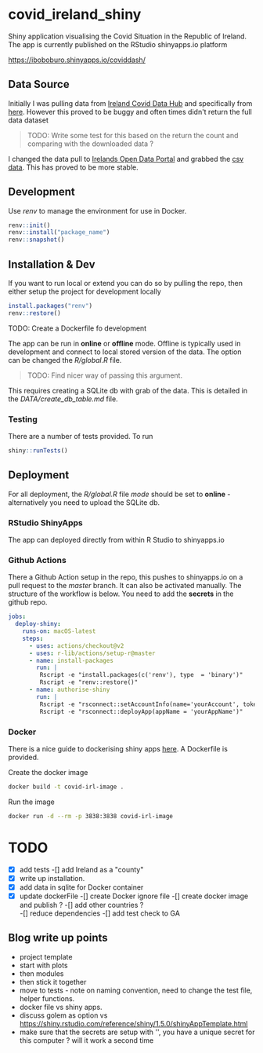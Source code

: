 # covid_ireland_shiny

Shiny application visualising the Covid Situation in the Republic of Ireland. The app is currently published on the RStudio shinyapps.io platform 

https://iboboburo.shinyapps.io/coviddash/

## Data Source

Initially I was pulling data from [Ireland Covid Data Hub](https://covid19ireland-geohive.hub.arcgis.com/) and specifically from [here](https://opendata.arcgis.com/datasets/d9be85b30d7748b5b7c09450b8aede63_0.csv). However this proved to be buggy and often times didn't return the full data dataset 

>TODO: Write some test for this based on the return the count and comparing with the downloaded data ? 

I changed the data pull to [Irelands Open Data Portal](https://data.gov.ie/) and grabbed the [csv data](https://opendata-geohive.hub.arcgis.com/datasets/d9be85b30d7748b5b7c09450b8aede63_0.csv?outSR=%7B%22latestWkid%22%3A3857%2C%22wkid%22%3A102100%7D). This has proved to be more stable. 

## Development

Use _renv_ to manage the environment for use in Docker. 

```r
renv::init()
renv::install("package_name")
renv::snapshot()
```


## Installation & Dev

If you want to run local or extend you can do so by pulling the repo, then either setup the project for development locally

```r
install.packages("renv")
renv::restore()
```

TODO: Create a Dockerfile fo development

The app can be run in **online** or **offline** mode. Offline is typically used in development and connect to local stored version of the data. The option can be changed the *R/global.R* file. 

>TODO: Find nicer way of passing this argument. 

This requires creating a SQLite db with grab of the data. This is detailed in the *DATA/create_db_table.md* file. 

### Testing 

There are a number of tests provided. To run 

```r
shiny::runTests()
```

## Deployment 

For all deployment, the *R/global.R* file *mode* should be set to **online** - alternatively you need to upload the SQLite db. 

### RStudio ShinyApps

The app can deployed directly from within R Studio to shinyapps.io

### Github Actions

There a Github Action setup in the repo, this pushes to shinyapps.io on a pull request to the *master* branch. It can also be activated manually. The structure of the workflow is below. You need to add the **secrets** in the github repo. 

```yaml
jobs:
  deploy-shiny:
    runs-on: macOS-latest
    steps:
      - uses: actions/checkout@v2
      - uses: r-lib/actions/setup-r@master
      - name: install-packages
        run: |
         Rscript -e "install.packages(c('renv'), type  = 'binary')"
         Rscript -e "renv::restore()"
      - name: authorise-shiny
        run: |
         Rscript -e "rsconnect::setAccountInfo(name='yourAccount', token=${{secrets.SHINYAPPS_TOKEN}}, secret=${{secrets.SHINYAPPS_SECRET}})"
         Rscript -e "rsconnect::deployApp(appName = 'yourAppName')"
```

### Docker

There is a nice guide to dockerising shiny apps [here](https://www.statworx.com/ch/blog/how-to-dockerize-shinyapps/). A Dockerfile is provided. 

Create the docker image

```bash
docker build -t covid-irl-image . 
```

Run the image 

```bash
docker run -d --rm -p 3838:3838 covid-irl-image
```

# TODO

-[x] add tests
-[] add Ireland as a "county" 
-[x] write up installation. 
-[x] add data in sqlite for Docker container
-[x] update dockerFile
-[] create Docker ignore file 
-[] create docker image and publish ?
-[] add other countries ?  
-[] reduce dependencies
-[] add test check to GA

## Blog write up points

- project template
- start with plots
- then modules
- then stick it together
- move to tests - note on naming convention, need to change the test file, helper functions. 
- docker file vs shiny apps.  
- discuss golem as option vs https://shiny.rstudio.com/reference/shiny/1.5.0/shinyAppTemplate.html
- make sure that the secrets are setup with '', you have a unique secret for this computer ? will it work a second time 